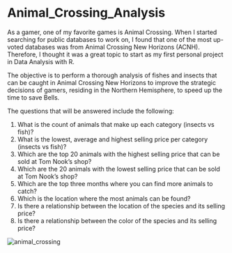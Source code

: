 # Animal_Crossing_Analysis

As a gamer, one of my favorite games is Animal Crossing. When I started searching for public databases to work on, I found that one of the most up-voted databases was from Animal Crossing New Horizons (ACNH). Therefore, I thought it was a great topic to start as my first personal project in Data Analysis with R. 

The objective is to perform a thorough analysis of fishes and insects that can be caught in Animal Crossing New Horizons to improve the strategic decisions of gamers, residing in the Northern Hemisphere, to speed up the time to save Bells.

The questions that will be answered include the following:

1. What is the count of animals that make up each category (insects vs fish)?
2. What is the lowest, average and highest selling price per category (insects vs fish)?
3. Which are the top 20 animals with the highest selling price that can be sold at Tom Nook’s shop?
4. Which are the 20 animals with the lowest selling price that can be sold at Tom Nook’s shop?
5. Which are the top three months where you can find more animals to catch?
6. Which is the location where the most animals can be found?
7. Is there a relationship between the location of the species and its selling price?
8. Is there a relationship between the color of the species and its selling price?

![animal_crossing](https://images.nintendolife.com/1dad2f0570b47/bug-guide-animal-crossing-new-horizons.900x.jpg)
